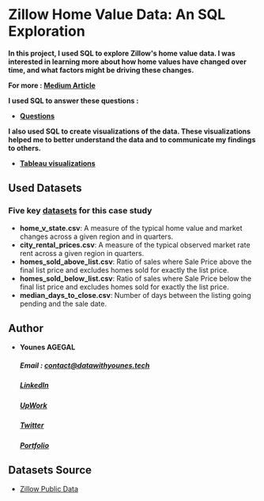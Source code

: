 # Zillow Home Value Data: An SQL Exploration

<strong>In this project, I used SQL to explore Zillow's home value data. I was interested in learning more about how home values have changed over time, and what factors might be driving these changes.

For more : [Medium Article](https://httpsyns.medium.com/exploring-zillows-home-value-data-unveiling-trends-and-factors-shaping-the-real-estate-market-fc02fb147be9)

I used SQL to answer these questions :

- [Questions](https://github.com/httpyns/zillow_home_value_analysis_2023/blob/main/questionnaire/README.md)
  
I also used SQL to create visualizations of the data. These visualizations helped me to better understand the data and to communicate my findings to others.
- [Tableau visualizations ](https://public.tableau.com/app/profile/younes.a/viz/zillow_dashboard/Dashboard1) </strong>


## Used Datasets

 ### Five key [datasets](https://github.com/httpyns/zillow_home_value_analysis_2023/tree/main/csv) for this case study

  - <strong>home_v_state.csv</strong>: A measure of the typical home value and market changes across a given region and in quarters.
- <strong>city_rental_prices.csv</strong>: A measure of the typical observed market rate rent across a given region in quarters.
- <strong>homes_sold_above_list.csv</strong>: Ratio of sales where Sale Price above the final list price and excludes homes sold for exactly the list price.
- <strong>homes_sold_below_list.csv</strong>: Ratio of sales where Sale Price below the final list price and excludes homes sold for exactly the list price.
- <strong>median_days_to_close.csv</strong>: Number of days between the listing going pending and the sale date.



## Author

  - **Younes AGEGAL**
       ##### Email : contact@datawithyounes.tech
       ##### [LinkedIn](https://www.linkedin.com/in/younesagegal/)
       ##### [UpWork](https://www.upwork.com/freelancers/younesa11)
       ##### [Twitter](https://twitter.com/datawithyounes)
       ##### [Portfolio](https://datawithyounes.tech/)


## Datasets Source
- [Zillow Public Data](https://www.zillow.com/research/data/)

